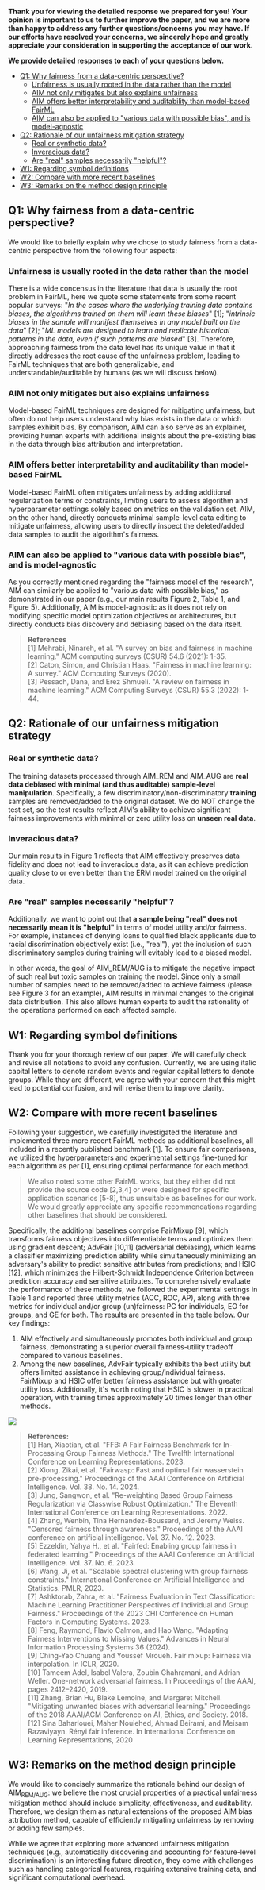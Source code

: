 **Thank you for viewing the detailed response we prepared for you! Your opinion is important to us to further improve the paper, and we are more than happy to address any further questions/concerns you may have. If our efforts have resolved your concerns, we sincerely hope and greatly appreciate your consideration in supporting the acceptance of our work.**

**We provide detailed responses to each of your questions below.**

- [Q1: Why fairness from a data-centric perspective?](#q1-why-fairness-from-a-data-centric-perspective)
  - [Unfairness is usually rooted in the data rather than the model](#unfairness-is-usually-rooted-in-the-data-rather-than-the-model)
  - [AIM not only mitigates but also explains unfairness](#aim-not-only-mitigates-but-also-explains-unfairness)
  - [AIM offers better interpretability and auditability than model-based FairML](#aim-offers-better-interpretability-and-auditability-than-model-based-fairml)
  - [AIM can also be applied to "various data with possible bias", and is model-agnostic](#aim-can-also-be-applied-to-various-data-with-possible-bias-and-is-model-agnostic)
- [Q2: Rationale of our unfairness mitigation strategy](#q2-rationale-of-our-unfairness-mitigation-strategy)
  - [Real or synthetic data?](#real-or-synthetic-data)
  - [Inveracious data?](#inveracious-data)
  - [Are "real" samples necessarily "helpful"?](#are-real-samples-necessarily-helpful)
- [W1: Regarding symbol definitions](#w1-regarding-symbol-definitions)
- [W2: Compare with more recent baselines](#w2-compare-with-more-recent-baselines)
- [W3: Remarks on the method design principle](#w3-remarks-on-the-method-design-principle)

## Q1: Why fairness from a data-centric perspective?

We would like to briefly explain why we chose to study fairness from a data-centric perspective from the following four aspects:

### Unfairness is usually rooted in the data rather than the model

There is a wide concensus in the literature that data is usually the root problem in FairML, here we quote some statements from some recent popular surveys: "*In the cases where the underlying training data contains biases, the algorithms trained on them will learn these biases*" [1]; "*intrinsic biases in the sample will manifest themselves in any model built on the data*" [2]; "*ML models are designed to learn and replicate historical patterns in the data, even if such patterns are biased*" [3]. Therefore, approaching fairness from the data level has its unique value in that it directly addresses the root cause of the unfairness problem, leading to FairML techniques that are both generalizable, and understandable/auditable by humans (as we will discuss below).

### AIM not only mitigates but also explains unfairness

Model-based FairML techniques are designed for mitigating unfairness, but often do not help users understand why bias exists in the data or which samples exhibit bias. By comparison, AIM can also serve as an explainer, providing human experts with additional insights about the pre-existing bias in the data through bias attribution and interpretation.

### AIM offers better interpretability and auditability than model-based FairML
Model-based FairML often mitigates unfairness by adding additional regularization terms or constraints, limiting users to assess algorithm and hyperparameter settings solely based on metrics on the validation set. AIM, on the other hand, directly conducts minimal sample-level data editing to mitigate unfairness, allowing users to directly inspect the deleted/added data samples to audit the algorithm's fairness.

### AIM can also be applied to "various data with possible bias", and is model-agnostic
As you correctly mentioned regarding the "fairness model of the research", AIM can similarly be applied to "various data with possible bias," as demonstrated in our paper (e.g., our main results Figure 2, Table 1, and Figure 5). Additionally, AIM is model-agnostic as it does not rely on modifying specific model optimization objectives or architectures, but directly conducts bias discovery and debiasing based on the data itself.

> **References**  
> [1] Mehrabi, Ninareh, et al. "A survey on bias and fairness in machine learning." ACM computing surveys (CSUR) 54.6 (2021): 1-35.  
> [2] Caton, Simon, and Christian Haas. "Fairness in machine learning: A survey." ACM Computing Surveys (2020).  
> [3] Pessach, Dana, and Erez Shmueli. "A review on fairness in machine learning." ACM Computing Surveys (CSUR) 55.3 (2022): 1-44.  

## Q2: Rationale of our unfairness mitigation strategy

### Real or synthetic data?

The training datasets processed through AIM_REM and AIM_AUG are **real data debiased with minimal (and thus auditable) sample-level manipulation**. Specifically, a few discriminatory/non-discriminatory **training** samples are removed/added to the original dataset. We do NOT change the test set, so the test results reflect AIM's ability to achieve significant fairness improvements with minimal or zero utility loss on **unseen real data**.

### Inveracious data?

Our main results in Figure 1 reflects that AIM effectively preserves data fidelity and does not lead to inveracious data, as it can achieve prediction quality close to or even better than the ERM model trained on the original data.

### Are "real" samples necessarily "helpful"?

Additionally, we want to point out that **a sample being "real" does not necessarily mean it is "helpful"** in terms of model utility and/or fairness. For example, instances of denying loans to qualified black applicants due to racial discrimination objectively exist (i.e., "real"), yet the inclusion of such discriminatory samples during training will evitably lead to a biased model. 

In other words, the goal of AIM_REM/AUG is to mitigate the negative impact of such real but toxic samples on training the model. Since only a small number of samples need to be removed/added to achieve fairness (please see Figure 3 for an example), AIM results in minimal changes to the original data distribution. This also allows human experts to audit the rationality of the operations performed on each affected sample.

## W1: Regarding symbol definitions

Thank you for your thorough review of our paper. We will carefully check and revise all notations to avoid any confusion. Currently, we are using italic capital letters to denote random events and regular capital letters to denote groups. While they are different, we agree with your concern that this might lead to potential confusion, and will revise them to improve clarity.

## W2: Compare with more recent baselines

Following your suggestion, we carefully investigated the literature and implemented three more recent FairML methods as additional baselines, all included in a recently published benchmark [1]. To ensure fair comparisons, we utilized the hyperparameters and experimental settings fine-tuned for each algorithm as per [1], ensuring optimal performance for each method. 

>We also noted some other FairML works, but they either did not provide the source code [2,3,4] or were designed for specific application scenarios [5-8], thus unsuitable as baselines for our work. We would greatly appreciate any specific recommendations regarding other baselines that should be considered.

Specifically, the additional baselines comprise FairMixup [9], which transforms fairness objectives into differentiable terms and optimizes them using gradient descent; AdvFair [10,11] (adversarial debiasing), which learns a classifier maximizing prediction ability while simultaneously minimizing an adversary's ability to predict sensitive attributes from predictions; and HSIC [12], which minimizes the Hilbert-Schmidt Independence Criterion between prediction accuracy and sensitive attributes. To comprehensively evaluate the performance of these methods, we followed the experimental settings in Table 1 and reported three utility metrics (ACC, ROC, AP), along with three metrics for individual and/or group (un)fairness: PC for individuals, EO for groups, and GE for both. The results are presented in the table below. Our key findings:
1. AIM effectively and simultaneously promotes both individual and group fairness, demonstrating a superior overall fairness-utility tradeoff compared to various baselines.
2. Among the new baselines, AdvFair typically exhibits the best utility but offers limited assistance in achieving group/individual fairness. FairMixup and HSIC offer better fairness assistance but with greater utility loss. Additionally, it's worth noting that HSIC is slower in practical operation, with training times approximately 20 times longer than other methods.


![](https://github.com/AnonAuthorAI/AIM/blob/main/figs/new_baselines.png?raw=true)

> **References:**  
> [1] Han, Xiaotian, et al. "FFB: A Fair Fairness Benchmark for In-Processing Group Fairness Methods." The Twelfth International Conference on Learning Representations. 2023.  
> [2] Xiong, Zikai, et al. "Fairwasp: Fast and optimal fair wasserstein pre-processing." Proceedings of the AAAI Conference on Artificial Intelligence. Vol. 38. No. 14. 2024.  
> [3] Jung, Sangwon, et al. "Re-weighting Based Group Fairness Regularization via Classwise Robust Optimization." The Eleventh International Conference on Learning Representations. 2022.  
> [4] Zhang, Wenbin, Tina Hernandez-Boussard, and Jeremy Weiss. "Censored fairness through awareness." Proceedings of the AAAI conference on artificial intelligence. Vol. 37. No. 12. 2023.  
> [5] Ezzeldin, Yahya H., et al. "Fairfed: Enabling group fairness in federated learning." Proceedings of the AAAI Conference on Artificial Intelligence. Vol. 37. No. 6. 2023.  
> [6] Wang, Ji, et al. "Scalable spectral clustering with group fairness constraints." International Conference on Artificial Intelligence and Statistics. PMLR, 2023.  
> [7] Ashktorab, Zahra, et al. "Fairness Evaluation in Text Classification: Machine Learning Practitioner Perspectives of Individual and Group Fairness." Proceedings of the 2023 CHI Conference on Human Factors in Computing Systems. 2023.  
> [8] Feng, Raymond, Flavio Calmon, and Hao Wang. "Adapting Fairness Interventions to Missing Values." Advances in Neural Information Processing Systems 36 (2024).  
> [9] Ching-Yao Chuang and Youssef Mroueh. Fair mixup: Fairness via interpolation. In ICLR, 2020.  
> [10] Tameem Adel, Isabel Valera, Zoubin Ghahramani, and Adrian Weller. One-network adversarial fairness. In Proceedings of the AAAI, pages 2412–2420, 2019.  
> [11] Zhang, Brian Hu, Blake Lemoine, and Margaret Mitchell. "Mitigating unwanted biases with adversarial learning." Proceedings of the 2018 AAAI/ACM Conference on AI, Ethics, and Society. 2018.
> [12] Sina Baharlouei, Maher Nouiehed, Ahmad Beirami, and Meisam Razaviyayn. Rényi fair inference. In International Conference on Learning Representations, 2020  

## W3: Remarks on the method design principle

We would like to concisely summarize the rationale behind our design of AIM$_{\text{REM/AUG}}$: we believe the most crucial properties of a practical unfairness mitigation method should include simplicity, effectiveness, and auditability. Therefore, we design them as natural extensions of the proposed AIM bias attribution method, capable of efficiently mitigating unfairness by removing or adding few samples. 

While we agree that exploring more advanced unfairness mitigation techniques (e.g., automatically discovering and accounting for feature-level discrimination) is an interesting future direction, they come with challenges such as handling categorical features, requiring extensive training data, and significant computational overhead.